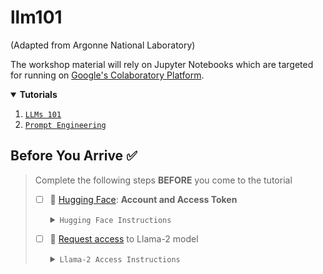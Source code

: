 # llm101  
(Adapted from Argonne National Laboratory)   


The  workshop material will rely on Jupyter Notebooks which are targeted for running on [Google's Colaboratory Platform](https://colab.research.google.com).  

<details open>
    <summary><b>Tutorials</b></summary>
    <ol start="1.">
        <li><a href="./tutorials/01-llm-101/"><code>LLMs 101</code></a></li>
        <li><a href="./tutorials/02-basic-prompt-engineering/"><code>Prompt Engineering</code></a></li>
    </ol>
</details>


## Before You Arrive ✅

> Complete the following steps **BEFORE** you come to the tutorial
> 
> 
> - [ ] 🤗 [Hugging Face](https://huggingface.co): **Account and Access Token**
> 
>     <details closed><summary><code>Hugging Face Instructions</code></summary>
> 
>     - Sign up for a huggingface account and obtain an access token: https://huggingface.co
>     - Sign Up (top bar)
>       Log into huggingface and get an access token:
>         - Login -> Settings (left pane) -> Access Tokens (left pane) -> New token (center pane)
> 
>     </details>
> 
> - [ ] 🦙 [Request access](https://ai.meta.com/resources/models-and-libraries/llama-downloads/) to Llama-2 model
> 
>     <details closed><summary><code>Llama-2 Access Instructions</code></summary>
> 
>     - Visit this https://huggingface.co/meta-llama/Llama-2-7b-hf and request access to the model
>     - vist meta website and accept the terms https://ai.meta.com/resources/models-and-libraries/llama-downloads/
>     - Note: Your Hugging Face account email address MUST match the email you provide on the Meta website, or your request will not be approved.
> 
>     </details>


